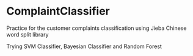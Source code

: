 # ComplaintClassifier
Practice for the customer complaints classification using Jieba Chinese word split library

Trying SVM Classifier, Bayesian Classifier and Random Forest
